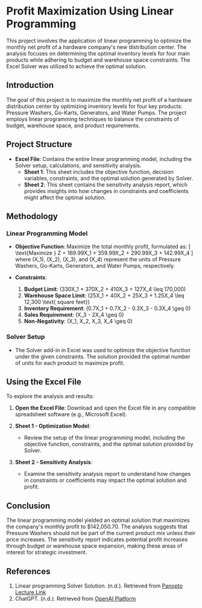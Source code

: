 # Profit Maximization Using Linear Programming

This project involves the application of linear programming to optimize the monthly net profit of a hardware company's new distribution center. The analysis focuses on determining the optimal inventory levels for four main products while adhering to budget and warehouse space constraints. The Excel Solver was utilized to achieve the optimal solution.

## Introduction

The goal of this project is to maximize the monthly net profit of a hardware distribution center by optimizing inventory levels for four key products: Pressure Washers, Go-Karts, Generators, and Water Pumps. The project employs linear programming techniques to balance the constraints of budget, warehouse space, and product requirements.

## Project Structure

- **Excel File**: Contains the entire linear programming model, including the Solver setup, calculations, and sensitivity analysis.
  - **Sheet 1**: This sheet includes the objective function, decision variables, constraints, and the optimal solution generated by Solver.
  - **Sheet 2**: This sheet contains the sensitivity analysis report, which provides insights into how changes in constraints and coefficients might affect the optimal solution.

## Methodology

### Linear Programming Model
- **Objective Function**: Maximize the total monthly profit, formulated as:
  \[
  \text{Maximize } Z = 169.99X_1 + 359.99X_2 + 290.99X_3 + 142.99X_4
  \]
  where \(X_1\), \(X_2\), \(X_3\), and \(X_4\) represent the units of Pressure Washers, Go-Karts, Generators, and Water Pumps, respectively.

- **Constraints**:
  1. **Budget Limit**: \(330X_1 + 370X_2 + 410X_3 + 127X_4 \leq 170,000\)
  2. **Warehouse Space Limit**: \(25X_1 + 40X_2 + 25X_3 + 1.25X_4 \leq 12,300 \text{ square feet}\)
  3. **Inventory Requirement**: \(0.7X_1 + 0.7X_2 - 0.3X_3 - 0.3X_4 \geq 0\)
  4. **Sales Requirement**: \(X_3 - 2X_4 \geq 0\)
  5. **Non-Negativity**: \(X_1, X_2, X_3, X_4 \geq 0\)

### Solver Setup
- The Solver add-in in Excel was used to optimize the objective function under the given constraints. The solution provided the optimal number of units for each product to maximize profit.

## Using the Excel File

To explore the analysis and results:

1. **Open the Excel File**:
   Download and open the Excel file in any compatible spreadsheet software (e.g., Microsoft Excel).

2. **Sheet 1 - Optimization Model**:
   - Review the setup of the linear programming model, including the objective function, constraints, and the optimal solution provided by Solver.

3. **Sheet 2 - Sensitivity Analysis**:
   - Examine the sensitivity analysis report to understand how changes in constraints or coefficients may impact the optimal solution and profit.

## Conclusion

The linear programming model yielded an optimal solution that maximizes the company's monthly profit to $142,050.70. The analysis suggests that Pressure Washers should not be part of the current product mix unless their price increases. The sensitivity report indicates potential profit increases through budget or warehouse space expansion, making these areas of interest for strategic investment.

## References

1. Linear programming Solver Solution. (n.d.). Retrieved from [Panopto Lecture Link](https://northeastern.hosted.panopto.com/Panopto/Pages/Viewer.aspx?id=123d2f11-e475-4408-9670-ac920158132f&start=0)
2. ChatGPT. (n.d.). Retrieved from [OpenAI Platform](https://chat.openai.com/)
